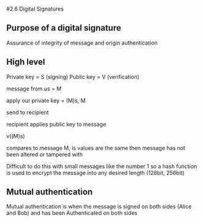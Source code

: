 #2.6 Digital Signatures 

## Purpose of a digital signature 
Assurance of integrity of message and origin authentication 

## High level 
Private key = S (signing)
Public key = V (verification)

message from us = M 

apply our private key = (M)s, M

send to recipient 

recipient applies public key to message

v((M)s)

compares to message M, is values are the same then message has not been altered or tampered with

Difficult to do this with small messages like the number 1 so a hash function is used to encrypt the message into any desired length (128bit, 256bit) 

## Mutual authentication 

Mutual authentication is when the message is signed on both sides (Alice and Bob) and has been Authenticated on both sides

